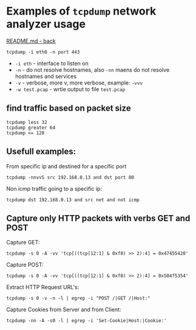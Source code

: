 # Examples of `tcpdump` network analyzer usage
[README.md - back](../README.md)

```
tcpdump -i eth0 -n port 443
```
* `-i eth` - interface to listen on
* `-n` - do not resolve hostnames, also `-nn` maens do not resolve hostnames and services
* `-v` - verbose, more v, more verbose, example: `-vvv`
* `-w test.pcap` - wrtie output to file `test.pcap`

## find traffic based on packet size
```
tcpdump less 32
tcpdump greater 64
tcpdump <= 128
```

## Usefull examples:

From specific ip and destined for a specific port
```
tcpdump -nnvvS src 192.168.0.13 and dst port 80
```

Non icmp traffic going to a specific ip:
```
tcpdump dst 192.168.0.13 and src net and not icmp
```


## Capture only HTTP packets with verbs GET and POST
Capture GET:
```
tcpdump -s 0 -A -vv 'tcp[((tcp[12:1] & 0xf0) >> 2):4] = 0x47455420'
```
Capture POST:
```
tcpdump -s 0 -A -vv 'tcp[((tcp[12:1] & 0xf0) >> 2):4] = 0x504f5354'
```

Extract HTTP Request URL's:
```
tcpdump -s 0 -v -n -l | egrep -i "POST /|GET /|Host:"
```

Capture Cookies from Server and from Client:
```
tcpdump -nn -A -s0 -l | egrep -i 'Set-Cookie|Host:|Cookie:'
```